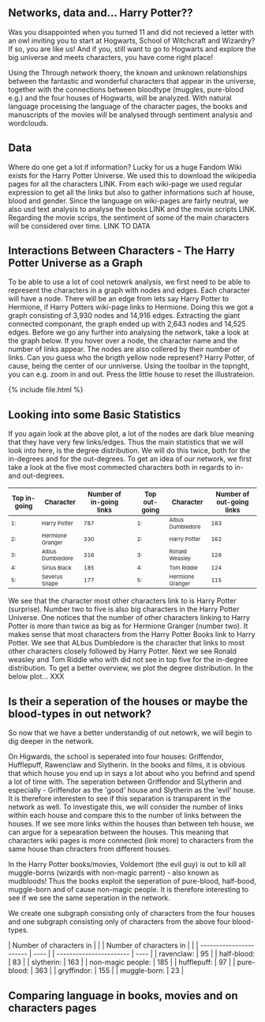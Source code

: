 <style>
td {
  font-size: 11px
}
th {
  font-size: 13px
}
</style>

## Networks, data and... Harry Potter??

Was you disappointed when you turned 11 and did not recieved a letter with an owl inviting you to start at Hogwarts, School of Witchcraft and Wizardry? If so, you are like us! 
And if you, still want to go to Hogwarts and explore the big universe and meets characters, you have come right place! 

Using the Through network thoery, the known and unknown relationships between the fantastic and wonderful characters that appear in the universe, together with the connections between bloodtype (muggles, pure-blood e.g.) and the four houses of Hogwarts, will be analyzed. With natural language processing the language of the character pages, the books and manuscripts of the movies will be analysed through sentiment analysis and wordclouds.

## Data
Where do one get a lot if information? Lucky for us a huge Fandom Wiki exists for the Harry Potter Universe. We used this to download the wikipedia pages for all the characters LINK. From each wiki-page we used regular expression to get all the links but also to gather informations such af house, blood and gender. Since the language on wiki-pages are fairly neutral, we also usd text analysis to analyse the books LINK and the movie scripts LINK. Regarding the movie scrips, the sentiment of some of the main characters will be considered over time. LINK TO DATA

## Interactions Between Characters - The Harry Potter Universe as a Graph
To be able to use a lot of cool netowrk analysis, we first need to be able to represent the characters in a graph with nodes and edges. Each character will have a node. There will be an edge from lets say Harry Potter to Hermione, if Harry Potters wiki-page links to Hermione. Doing this we got a graph consisting of 3,930 nodes and 14,916 edges. Extracting the giant connected componant, the graph ended up with 2,643 nodes and 14,525 edges. Before we go any further into analysing the network, take a look at the graph below. If you hover over a node, the character name and the number of links appear. The nodes are also collered by their number of links. Can you guess who the brigth yellow node represent? Harry Potter, of cause, being the center of our unniverse. Using the toolbar in the topright, you can e.g. zoom in and out. Press the little house to reset the illustrateion. 

{% include file.html %}

## Looking into some Basic Statistics
If you again look at the above plot, a lot of the nodes are dark blue meaning that they have very few links/edges. Thus the main statistics that we will look into here, is the degree distribution. We will do this twice, both for the in-degrees and for the out-degrees. To get an idea of our network, we first take a look at the five most commected characters both in regards to in- and out-degrees. 

| Top in-going | Character | Number of in-going links | | Top out-going | Character | Number of out-going links |
| ----- | ------------- | ------------- | - | ----- | ------------- | ------------- |
| 1: | Harry Potter | 787 | | 1: | Albus Dumbledore | 183 |
| 2: | Hermione Granger | 330 | | 2: | Harry Potter| 162 |
| 3: | Albus Dumbledore | 316 | | 3: | Ronald Weasley | 126 |
| 4: | Sirius Black | 185 | | 4: | Tom Riddle| 124 |
| 5: | Severus Snape | 177 | | 5: | Hermione Granger | 115 |

We see that the character most other characters link to is Harry Potter (surprise). Number two to five is also big characters in the Harry Potter Universe. One notices that the number of other characters linking to Harry Potter is more than twice as big as for Hermione Granger (number two). It makes sense that most characters from the Harry Potter Books link to Harry Potter. We see that ALbus Dumbledore is the character that links to most other characters closely followed by Harry Potter. Next we see Ronald weasley and Tom Riddle who with did not see in top five for the in-degree distribution. To get a better overview, we plot the degree distribution. In the below plot... XXX


## Is their a seperation of the houses or maybe the blood-types in out network?
So now that we have a better understandig of out netowrk, we will begin to dig deeper in the network. 

On Higwards, the school is seperated into four houses: Griffendor, Hufflepuff, Rawenclaw and Slytherin. In the books and films, it is obvious that which house you end up in says a lot about who you befrind and spend a lot of time with. The seperation between Griffendor and SLytherin and especially - Griffendor as the 'good' house and Slytherin as the 'evil' house. It is therefore interesten to see if this separation is transparent in the network as well. To investigate this, we will consider the number of links within each house and compare this to the number of links between the houses. If we see more links within the houses than between teh house, we can argue for a sepearation between the houses. This meaning that characters wiki pages is more connected (link more) to characters from the same house than chracters from different houses. 

In the Harry Potter books/movies, Voldemort (the evil guy) is out to kill all muggle-borns (wizards with non-magic parrent) - also known as mudbloods! Thus the books exploit the seperation of pure-blood, half-bood, muggle-born and of cause non-magic people. It is therefore interesting to see if we see the same seperation in the network. 

We create one subgraph consisting only of characters from the four houses and one subgraph consisting only of characters from the above four blood-types. 

| Number of characters in | | | Number of characters in | |
| ----------------------- | ---- | | ----------------------- | ---- |
| ravenclaw: | 95 | | half-blood: |	83 |
| slytherin: | 163 | | non-magic people: | 185 |
| hufflepuff: | 97 | | pure-blood: | 363 |
| gryffindor: |	155 | | muggle-born: | 23 |



## Comparing language in books, movies and on characters pages 


